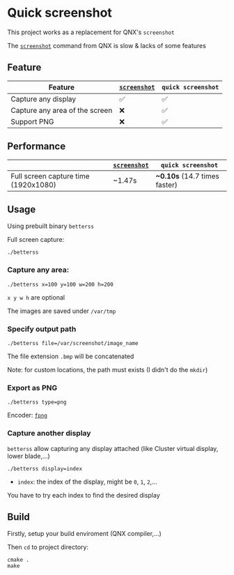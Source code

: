 # Quick screenshot

This project works as a replacement for QNX's `screenshot`

The [`screenshot`](https://www.qnx.com/developers/docs/7.0.0/com.qnx.doc.screen/topic/manual/screenshot.html) command from QNX is slow & lacks of some features

## Feature

| Feature                              | [`screenshot`](https://www.qnx.com/developers/docs/7.0.0/com.qnx.doc.screen/topic/manual/screenshot.html) | `quick screenshot` |
|--------------------------------------|------------|----------|
| Capture any display                  |  ✅   |  ✅ |
| Capture any area of the screen       |  ❌   |  ✅ |
| Support PNG                          |  ❌   |  ✅ |

## Performance
|                                      | [`screenshot`](https://www.qnx.com/developers/docs/7.0.0/com.qnx.doc.screen/topic/manual/screenshot.html) | `quick screenshot` |
|--------------------------------------|------------|----------|
| Full screen capture time (1920x1080) | ~1.47s     |  **~0.10s** (14.7 times faster)  |

## Usage

Using prebuilt binary `betterss`

Full screen capture:
```shell
./betterss
```

### Capture any area:

```shell
./betterss x=100 y=100 w=200 h=200
```
`x y w h` are optional

The images are saved under `/var/tmp`

### Specify output path

```shell
./betterss file=/var/screenshot/image_name
```

The file extension `.bmp` will be concatenated

Note: for custom locations, the path must exists (I didn't do the `mkdir`)

### Export as PNG

```shell
./betterss type=png
```
Encoder: [`fpng`](https://github.com/richgel999/fpng)

### Capture another display

`betterss` allow capturing any display attached (like Cluster virtual display, lower blade,...)

```shell
./betterss display=index
```
- `index`: the index of the display, might be `0`, `1`, `2`,...

You have to try each index to find the desired display

## Build

Firstly, setup your build enviroment (QNX compiler,...)

Then `cd` to project directory:
```shell
cmake .
make
```
